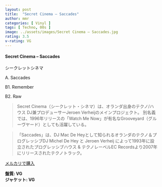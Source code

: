 ```yaml
---
layout: post
title:  "Secret Cinema – Saccades"
author: mmr
categories: [ Vinyl ]
tags: [ Techno, 00s ]
image: ../assets/images/Secret Cinema – Saccades.jpg
rating: 3.5
v-rating: VG
---
```


#### Secret Cinema – Saccades

シークレットシネマ

A. Saccades

B1. Remember

B2. Raw

> Secret Cinema（シークレット・シネマ）は、オランダ出身のテクノ/ハウス DJ兼プロデューサーJeroen Verheijのメインプロジェクト。
別名義では、1996年リリースの「Watch Me Now」が有名なGrooveyard（グルーヴヤード）としても活躍している。

> 「Saccades」は、DJ Mac De Heyとして知られるオランダのテクノ＆プログレッシブDJ Michel De Hey と Jeroen Verheij によって1993年に設立されたプログレッシブハウス & テクノレーベルEC Recordsより2007年にリリースされたテクノトラック。


[メルカリで購入](https://jp.mercari.com/item/m20960012767)

<div class="mt-4 mb-4 d-flex align-items-center">
<strong class="mr-1">盤質: VG</strong>
</div>
<div class="mt-4 mb-4 d-flex align-items-center">
<strong class="mr-1">ジャケット: VG</strong>
</div>
